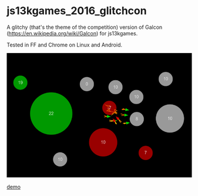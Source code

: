 # js13kgames_2016_glitchcon

A glitchy (that's the theme of the competition) version of Galcon (https://en.wikipedia.org/wiki/Galcon) for js13kgames.

Tested in FF and Chrome on Linux and Android.


![screenshot](screenshot.png)

[demo](https://rawgit.com/pachacamac/js13kgames_2016_glitchcon/master/glitchcon_minified.html)
